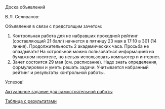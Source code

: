 Доска объявлений 

В.Л. Селиванов:

Объявления в связи с предстоящим зачетом:

1) Контрольная работа для не набравших проходной рейтинг (составляющий 21 балл) начнется в пятницу 23 мая в 17:10 в 301 (14 линия). Продолжительность 2 академических часа. Просьба не опаздывать! На котрольной можно пользоваться информацией на бумажном носителе, но нельзя использовать компьютер и интернет. 
2) Зачет состоится 29 мая (см. расписание). Надо знать определения, формулировки и уметь решать задачи. Учитывается набранный рейтинг и результаты контрольной работы.

Успехов!

 [Актуальное задание для самостоятельной работы](https://docs.yandex.ru/docs/view?url=ya-disk%3A%2F%2F%2Fdisk%2Flogic1-24%2Ftask8.pdf&name=task8.pdf&uid=246453&nosw=1) 


[Таблица с результатами](https://docs.google.com/spreadsheets/d/1hWs-h_UE4exrvA1FCt9DGwIyGDuvBcTa66hMARPSbEQ/edit?gid=0#gid=0)


